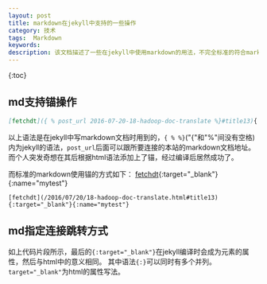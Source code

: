 ```yaml
---
layout: post
title: markdown在jekyll中支持的一些操作
category: 技术
tags:  Markdown
keywords: 
description: 该文档描述了一些在jekyll中使用markdown的用法，不完全标准的符合markdown规范。
---
```


{:toc}

## md支持锚操作

```markdown
[fetchdt]({ % post_url 2016-07-20-18-hadoop-doc-translate %}#title13){:target="_blank"}
```

以上语法是在jekyll中写markdown文档时用到的，`{ % %}`("{"和"%"间没有空格)内为jekyll的语法，`post_url`后面可以跟所要连接的本站的markdown文档地址。
而个人突发奇想在其后根据html语法添加上了锚，经过编译后居然成功了。

而标准的markdown使用锚的方式如下：
[fetchdt](/2016/07/20/18-hadoop-doc-translate.html#title13){:target="_blank"}{:name="mytest"}

```
[fetchdt](/2016/07/20/18-hadoop-doc-translate.html#title13){:target="_blank"}{:name="mytest"}
```

## md指定连接跳转方式

如上代码片段所示，最后的`{:target="_blank"}`在jekyll编译时会成为元素的属性，然后与html中的意义相同。
其中语法`{:}`可以同时有多个并列。`target="_blank"`为html的属性写法。



